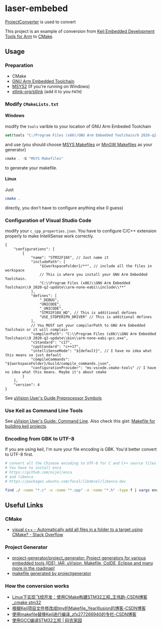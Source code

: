 # laser-embebed

[ProjectConverter](https://github.com/phodina/ProjectConverter) is used to convert

This project is an example of conversion from [Keil Embedded Development Tools for Arm](https://www.keil.com/) to [CMake](https://cmake.org/).

## Usage

### Preparation

- CMake
- [GNU Arm Embedded Toolchain](https://developer.arm.com/tools-and-software/open-source-software/developer-tools/gnu-toolchain/gnu-rm/downloads)
- [MSYS2](https://www.msys2.org/) (If you're running on Windows)
- [stlink-org/stlink](https://github.com/stlink-org/stlink/releases/tag/v1.7.0) (add it to you `PATH`)

### Modify `CMakeLists.txt`

#### Windows

modify the `tools` varible to your location of GNU Arm Embeded Toolchain

```cmake
set(tools "C:/Program Files (x86)/GNU Arm Embedded Toolchain/9 2020-q2-update")
```

and use (you should choose [MSYS Makefiles](https://cmake.org/cmake/help/latest/generator/MSYS%20Makefiles.html) or [MinGW Makefiles](https://cmake.org/cmake/help/latest/generator/MinGW%20Makefiles.html) as your generator)

```powershell
cmake . -G "MSYS Makefiles"
```

to generate your makefile.

#### Linux

Just

```bash
cmake .
```

directly, you don't have to configure anything else (I guess)

### Configuration of Visual Studio Code

modify your `c_cpp_properties.json`. You have to configure C/C++ extension properly to make IntelliSense work correctly.

```jsonc
{
    "configurations": [
        {
            "name": "STM32F10X", // Just name it
            "includePath": [
                "${workspaceFolder}/**", // include all the files in workspace
                // This is where you install your GNU Arm Embedded Toolchain. 
                "C:\\Program Files (x86)\\GNU Arm Embedded Toolchain\\9 2020-q2-update\\arm-none-eabi\\include\\**"  
            ],
            "defines": [
                "_DEBUG",
                "UNICODE",
                "_UNICODE",
                "STM32F10X_HD", // This is additional defines
                "USE_STDPERIPH_DRIVER" // This is additional defines
            ],
            // You MUST set your compilerPath to GNU Arm Embedded Toolchain or it will complain
            "compilerPath": "C:\\Program Files (x86)\\GNU Arm Embedded Toolchain\\9 2020-q2-update\\bin\\arm-none-eabi-gcc.exe",
            "cStandard": "c17",
            "cppStandard": "c++17",
            "intelliSenseMode": "${default}", // I have no idea what this means so just default
            "compileCommands": "${workspaceFolder}/build/compile_commands.json",
            "configurationProvider": "ms-vscode.cmake-tools" // I have no idea what this means. Maybe it's about cmake
        }
    ],
    "version": 4
}
```

See [µVision User's Guide Preprocessor Symbols](https://www.keil.com/support/man/docs/uv4/uv4_dg_adscc.htm)

### Use Keil as Command Line Tools

See [µVision User's Guide: Command Line](https://www.keil.com/support/man/docs/uv4/uv4_commandline.htm). Also check this gist: [Makefile for building keil projects](https://gist.github.com/samvasko/10017340).


### Encoding from GBK to UTF-8

If you are using keil, I'm sure your file encoding is GBK. You'd better convert to UTF-8 first.

```bash
# convert all the Chinese encoding to UTF-8 for C and C++ source files
# You have to install enca
# https://github.com/nijel/enca
# and libenca
# https://packages.ubuntu.com/focal/libdevel/libenca-dev

find ./ -name "*.c" -o -name "*.cpp" -o -name "*.h" -type f | xargs enca -L chinese -x utf-8
```

## Useful Links

### CMake

- [visual c++ - Automatically add all files in a folder to a target using CMake? - Stack Overflow](https://stackoverflow.com/questions/3201154/automatically-add-all-files-in-a-folder-to-a-target-using-cmake)

### Project Generator

- [project-generator/project_generator: Project generators for various embedded tools (IDE). IAR, uVision, Makefile, CoIDE, Eclipse and many more in the roadmap!](https://github.com/project-generator/project_generator)
- [makefile generated by projectgenerator](https://gist.github.com/crosstyan/058c6be881ba1f51912a58fa146f232b)

### How the conversion works

- [Linux下实现飞控开发：使用CMake构建STM32工程_王伟韵-CSDN博客_cmake stm32](https://blog.csdn.net/loveuav/article/details/101361408)
- [根据Keil项目文件修改成tiny的Makefile_YearIllusion的博客-CSDN博客](https://blog.csdn.net/YearIllusion/article/details/102415237?utm_medium=distribute.pc_relevant.none-task-blog-2%7Edefault%7EBlogCommendFromMachineLearnPai2%7Edefault-4.control&depth_1-utm_source=distribute.pc_relevant.none-task-blog-2%7Edefault%7EBlogCommendFromMachineLearnPai2%7Edefault-4.control)
- [使用makefile替换Keil进行编译_zfx277266940的专栏-CSDN博客](https://blog.csdn.net/zfx277266940/article/details/39269045)
- [使用GCC编译STM32工程 | 码农家园](https://www.codenong.com/cs106677907/)
